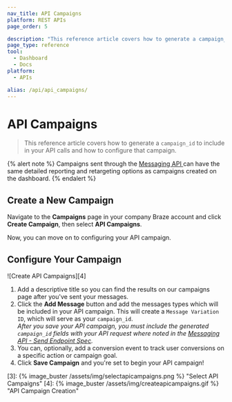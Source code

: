 ```yaml
---
nav_title: API Campaigns
platform: REST APIs
page_order: 5

description: "This reference article covers how to generate a campaign_id to include in your API calls and how to configure that campaign."
page_type: reference
tool:
  - Dashboard
  - Docs
platform:
  - APIs

alias: /api/api_campaigns/
---
```

# API Campaigns

> This reference article covers how to generate a `campaign_id` to include in your API calls and how to configure that campaign.

{% alert note %}
Campaigns sent through the <a href="{{site.baseurl}}/api/endpoints/messaging/"> Messaging API </a>can have the same detailed reporting and retargeting options as campaigns created on the dashboard.
{% endalert %}

## Create a New Campaign
Navigate to the **Campaigns** page in your company Braze account and click __Create Campaign__, then select __API Campaigns__.

Now, you can move on to configuring your API campaign.

## Configure Your Campaign

![Create API Campaigns][4]

1. Add a descriptive title so you can find the results on our campaigns page after you've sent your messages.
2. Click the __Add Message__ button and add the messages types which will be included in your API campaign. This will create a `Message Variation ID`, which will serve as your `campaign_id`. <br> _After you save your API campaign, you must include the generated `campaign_id` fields with your API request where noted in the [Messaging API - Send Endpoint Spec][2]._
3. You can, optionally, add a conversion event to track user conversions on a specific action or campaign goal.
4. Click __Save Campaign__ and you're set to begin your API campaign!

[2]: {{site.baseurl}}/api/endpoints/messaging/#send-endpoints
[3]: {% image_buster /assets/img/selectapicampaigns.png %} "Select API Campaigns"
[4]: {% image_buster /assets/img/createapicampaigns.gif %} "API Campaign Creation"
